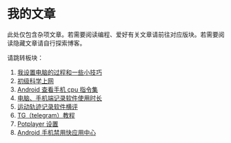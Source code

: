 # 我的文章
此处仅包含杂项文章。若需要阅读编程、爱好有关文章请前往对应版块。若需要阅读隐藏文章请自行探索博客。

请跳转板块：
1. [我设置电脑的过程和一些小技巧](./computer_setting.md)
2. [初级科学上网](./vpn.md)
3. [Android 查看手机 cpu 指令集](./Androi_ISA.md)
4. [电脑、手机端记录软件使用时长](./time_record.md)
5. [运动轨迹记录软件横评](./track_record.md)
6. [TG（telegram）教程](./telegram.md)
7. [Potplayer 设置](./potplayer_setting.md)
8. [Android 手机禁用快应用中心](./fuck_quickapp.md)